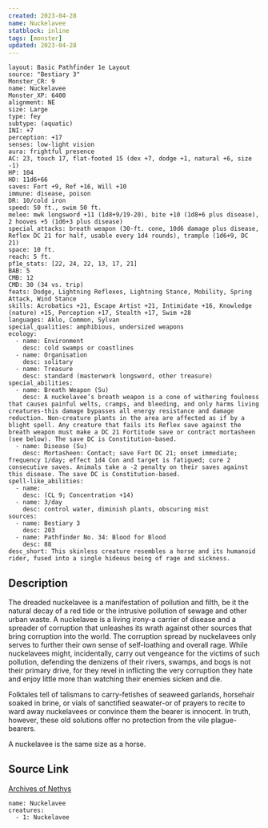 ```yaml
---
created: 2023-04-28
name: Nuckelavee
statblock: inline
tags: [monster]
updated: 2023-04-28
---
```

```statblock
layout: Basic Pathfinder 1e Layout
source: "Bestiary 3"
Monster_CR: 9
name: Nuckelavee
Monster_XP: 6400
alignment: NE
size: Large
type: fey
subtype: (aquatic)
INI: +7
perception: +17
senses: low-light vision
aura: frightful presence
AC: 23, touch 17, flat-footed 15 (dex +7, dodge +1, natural +6, size -1)
HP: 104
HD: 11d6+66
saves: Fort +9, Ref +16, Will +10
immune: disease, poison
DR: 10/cold iron
speed: 50 ft., swim 50 ft.
melee: mwk longsword +11 (1d8+9/19-20), bite +10 (1d8+6 plus disease), 2 hooves +5 (1d6+3 plus disease)
special_attacks: breath weapon (30-ft. cone, 10d6 damage plus disease, Reflex DC 21 for half, usable every 1d4 rounds), trample (1d6+9, DC 21)
space: 10 ft.
reach: 5 ft.
pf1e_stats: [22, 24, 22, 13, 17, 21]
BAB: 5
CMB: 12
CMD: 30 (34 vs. trip)
feats: Dodge, Lightning Reflexes, Lightning Stance, Mobility, Spring Attack, Wind Stance
skills: Acrobatics +21, Escape Artist +21, Intimidate +16, Knowledge (nature) +15, Perception +17, Stealth +17, Swim +28
languages: Aklo, Common, Sylvan
special_qualities: amphibious, undersized weapons
ecology:
  - name: Environment
    desc: cold swamps or coastlines
  - name: Organisation
    desc: solitary
  - name: Treasure
    desc: standard (masterwork longsword, other treasure)
special_abilities:
  - name: Breath Weapon (Su)
    desc: A nuckelavee’s breath weapon is a cone of withering foulness that causes painful welts, cramps, and bleeding, and only harms living creatures-this damage bypasses all energy resistance and damage reduction. Non-creature plants in the area are affected as if by a blight spell. Any creature that fails its Reflex save against the breath weapon must make a DC 21 Fortitude save or contract mortasheen (see below). The save DC is Constitution-based.
  - name: Disease (Su)
    desc: Mortasheen: Contact; save Fort DC 21; onset immediate; frequency 1/day; effect 1d4 Con and target is fatigued; cure 2 consecutive saves. Animals take a -2 penalty on their saves against this disease. The save DC is Constitution-based.
spell-like_abilities:
  - name:
    desc: (CL 9; Concentration +14)
  - name: 3/day
    desc: control water, diminish plants, obscuring mist
sources:
  - name: Bestiary 3
    desc: 203
  - name: Pathfinder No. 34: Blood for Blood
    desc: 88
desc_short: This skinless creature resembles a horse and its humanoid rider, fused into a single hideous being of rage and sickness.
```
## Description
The dreaded nuckelavee is a manifestation of pollution and filth, be it the natural decay of a red tide or the intrusive pollution of sewage and other urban waste. A nuckelavee is a living irony-a carrier of disease and a spreader of corruption that unleashes its wrath against other sources that bring corruption into the world. The corruption spread by nuckelavees only serves to further their own sense of self-loathing and overall rage. While nuckelavees might, incidentally, carry out vengeance for the victims of such pollution, defending the denizens of their rivers, swamps, and bogs is not their primary drive, for they revel in inflicting the very corruption they hate and enjoy little more than watching their enemies sicken and die.

Folktales tell of talismans to carry-fetishes of seaweed garlands, horsehair soaked in brine, or vials of sanctified seawater-or of prayers to recite to ward away nuckelavees or convince them the bearer is innocent. In truth, however, these old solutions offer no protection from the vile plague-bearers.

A nuckelavee is the same size as a horse.
## Source Link
[Archives of Nethys](https://aonprd.com/MonsterDisplay.aspx?ItemName=Nuckelavee)
```encounter-table
name: Nuckelavee
creatures:
  - 1: Nuckelavee
```
